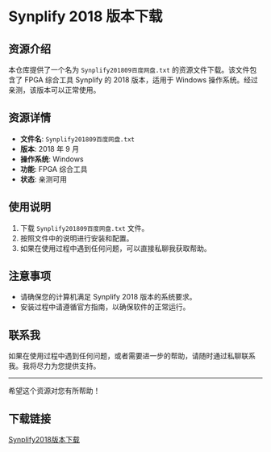 # Synplify 2018 版本下载

## 资源介绍

本仓库提供了一个名为 `Synplify201809百度网盘.txt` 的资源文件下载。该文件包含了 FPGA 综合工具 Synplify 的 2018 版本，适用于 Windows 操作系统。经过亲测，该版本可以正常使用。

## 资源详情

- **文件名**: `Synplify201809百度网盘.txt`
- **版本**: 2018 年 9 月
- **操作系统**: Windows
- **功能**: FPGA 综合工具
- **状态**: 亲测可用

## 使用说明

1. 下载 `Synplify201809百度网盘.txt` 文件。
2. 按照文件中的说明进行安装和配置。
3. 如果在使用过程中遇到任何问题，可以直接私聊我获取帮助。

## 注意事项

- 请确保您的计算机满足 Synplify 2018 版本的系统要求。
- 安装过程中请遵循官方指南，以确保软件的正常运行。

## 联系我

如果在使用过程中遇到任何问题，或者需要进一步的帮助，请随时通过私聊联系我。我将尽力为您提供支持。

---

希望这个资源对您有所帮助！

## 下载链接

[Synplify2018版本下载](https://pan.quark.cn/s/d70ad52b3087)